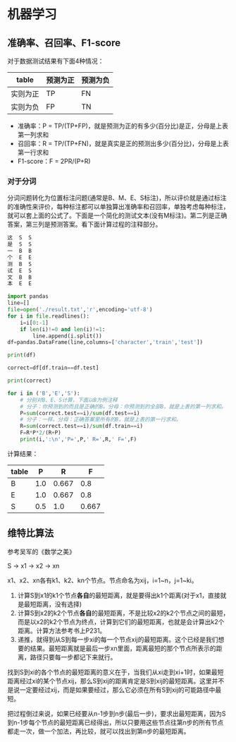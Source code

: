 # 机器学习

## 准确率、召回率、F1-score
对于数据测试结果有下面4种情况：

table   | 预测为正 | 预测为负
--------|----------|--------
实则为正 |   TP     |   FN
实则为负 |   FP     |   TN

* 准确率：P = TP/(TP+FP)，就是预测为正的有多少(百分比)是正，分母是上表第一列求和
* 召回率：R = TP/(TP+FN)，就是真实是正的预测出多少(百分比)，分母是上表第一行求和
* F1-score：F = 2PR/(P+R)

### 对于分词

分词问题转化为位置标注问题(通常是B、M、E、S标注)，所以评价就是通过标注的准确性来评价，每种标注都可以单独算出准确率和召回率，单独考虑每种标注，就可以套上面的公式了。下面是一个简化的测试文本(没有M标注)。第二列是正确答案，第三列是预测答案。看下面计算过程的注释部分。

```txt
这  S  S
是  S  S
一  B  B
个  E  E
测  B  S
试  E  S
文  B  B
本  E  E
```

```python
import pandas
line=[]
file=open('./result.txt','r',encoding='utf-8')
for i in file.readlines():
    i=i[0:-1]
    if len(i)!=0 and len(i)!=1:
        line.append(i.split())
df=pandas.DataFrame(line,columns=['character','train','test'])

print(df)

correct=df[df.train==df.test]

print(correct)

for i in ('B','E','S'):
    # 分别对B、E、S计算，下面以B为例注释
    # 分子：你预测到的而且是正确的B。分母：你预测到的全部B，就是上表的第一列求和。
    P=sum(correct.test==i)/sum(df.test==i)
    # 分子：一样。分母：正确答案里所有的B，就是上表的第一行求和。
    R=sum(correct.test==i)/sum(df.train==i)
    F=R*P*2/(R+P)
    print(i,':\n','P=',P,' R=',R,' F=',F)
```

计算结果：

table |  P  |  R  |  F
------|-----|-----|-----
B     | 1.0 |0.667| 0.8
E     | 1.0 |0.667| 0.8
S     | 0.5 | 1.0 | 0.667

## 维特比算法

参考吴军的《数学之美》

S -> x1 -> x2 -> xn

x1、x2、xn各有k1、k2、kn个节点。节点命名为xij，i=1~n，j=1~ki。

1. 计算S到x1的k1个节点**各自**的最短距离，就是要得出k1个距离(对于x1，直接就是最短距离，没有选择)
2. 计算S到x2的k2个节点**各自**的最短距离，不是比较x2的k2个节点之间的最短，而是以x2的k2个节点为终点，计算到它们的最短距离，也就是会计算出k2个距离。计算方法参考书上P231。
3. 递推，就得到从S到每一步xi的每一个节点xij的最短距离。这个已经是我们想要的结果。最短距离就是最后一步xn里面，距离最短的那个节点所表示的距离，路径只要每一步都记下来就行。

找到S到xi的各个节点的最短距离的意义在于，当我们从xi走到xi+1时，如果最短距离经过xi的某个节点xij，那么S到xij的距离肯定是S到xij的最短距离。这里并不是说一定要经过xij，而是如果要经过，那么它必须在所有S到xij的可能路径中最短。

把过程倒过来说，如果已经要从n-1步到n步(最后一步)，要求出最短距离，因为S到n-1步每个节点的最短距离已经得出，所以只要用这些节点往第n步的所有节点都走一次，做一个加法，再比较，就可以找出到第n步的最短距离。
